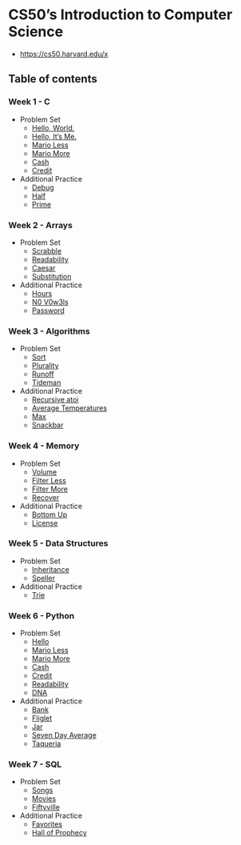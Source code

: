 # CS50’s Introduction to Computer Science

- <https://cs50.harvard.edu/x>

## Table of contents

### Week 1 - C

- Problem Set
  - [Hello, World.](Week%2001/world/hello.c)
  - [Hello, It’s Me.](Week%2001/me/hello.c)
  - [Mario Less](Week%2001/mario/less/mario.c)
  - [Mario More](Week%2001/mario/more/mario.c)
  - [Cash](Week%2001/cash/cash.c)
  - [Credit](Week%2001/credit/credit.c)
- Additional Practice
  - [Debug](Week%2001/debug/debug.c)
  - [Half](Week%2001/half/half.c)
  - [Prime](Week%2001/prime/prime.c)

### Week 2 - Arrays

- Problem Set
  - [Scrabble](Week%2002/scrabble/scrabble.c)
  - [Readability](Week%2002/readability/readability.c)
  - [Caesar](Week%2002/caesar/caesar.c)
  - [Substitution](Week%2002/substitution/substitution.c)
- Additional Practice
  - [Hours](Week%2002/hours/hours.c)
  - [N0 V0w3ls](Week%2002/no-vowels/no-vowels.c)
  - [Password](Week%2002/password/password.c)

### Week 3 - Algorithms

- Problem Set
  - [Sort](Week%2003/sort/answers.txt)
  - [Plurality](Week%2003/plurality/plurality.c)
  - [Runoff](Week%2003/runoff/runoff.c)
  - [Tideman](Week%2003/tideman/tideman.c)
- Additional Practice
  - [Recursive atoi](Week%2003/atoi/atoi.c)
  - [Average Temperatures](Week%2003/temps/temps.c)
  - [Max](Week%2003/max/max.c)
  - [Snackbar](Week%2003/snackbar/snackbar.c)

### Week 4 - Memory

- Problem Set
  - [Volume](Week%2004/volume/volume.c)
  - [Filter Less](Week%2004/filter/less/helpers.c)
  - [Filter More](Week%2004/filter/more/helpers.c)
  - [Recover](Week%2004/recover/recover.c)
- Additional Practice
  - [Bottom Up](Week%2004/bottomup/bottomup.c)
  - [License](Week%2004/license/license.c)

### Week 5 - Data Structures

- Problem Set
  - [Inheritance](Week%2005/inheritance/inheritance.c)
  - [Speller](Week%2005/speller/dictionary.c)
- Additional Practice
  - [Trie](Week%2005/trie/trie.c)

### Week 6 - Python

- Problem Set
  - [Hello](Week%2006/hello/hello.py)
  - [Mario Less](Week%2006/mario/less/mario.py)
  - [Mario More](Week%2006/mario/more/mario.py)
  - [Cash](Week%2006/cash/cash.py)
  - [Credit](Week%2006/credit/credit.py)
  - [Readability](Week%2006/readability/readability.py)
  - [DNA](Week%2006/dna/dna.py)
- Additional Practice
  - [Bank](Week%2006/bank/bank.py)
  - [Fliglet](Week%2006/figlet/figlet.py)
  - [Jar](Week%2006/jar/jar.py)
  - [Seven Day Average](Week%2006/seven-day-average/seven-day-average.py)
  - [Taqueria](Week%2006/taqueria/taqueria.py)

### Week 7 - SQL

- Problem Set
  - [Songs](Week%2007/songs/)
  - [Movies](Week%2007/movies/)
  - [Fiftyville](Week%2007/fiftyville/log.sql)
- Additional Practice
  - [Favorites](Week%2007/favorites/favorites.sql)
  - [Hall of Prophecy](Week%2007/prophecy/)
